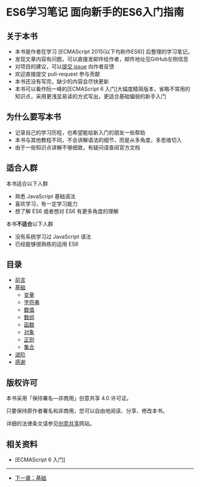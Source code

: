 # ES6学习笔记 面向新手的ES6入门指南

## 关于本书
- 本书是作者在学习 [ECMAScript 2015(以下均称作ES6)] 后整理的学习笔记。
- 发现文章内容有问题，可以直接发邮件给作者，邮件地址见GitHub左侧信息
- 对项目的建议，可以[提交 issue](https://github.com/porcelainHeart/ES6-study-notes/issues/new) 向作者反馈
- 欢迎直接提交 pull-request 参与贡献
- 本书还没有写完，缺少的内容会尽快更新
- 本书可以看作阮一峰的[ECMAScript 6 入门]大幅度精简版本，省略不常用的知识点，采用更浅显易读的方式写出，更适合基础偏弱的新手入门

## 为什么要写本书
- 记录自己的学习历程，也希望能给新入门的朋友一些帮助
- 本书与其他教程不同，不会讲解语法的细节，而是从多角度，多思维切入
- 由于一些知识点讲解不够细致，有疑问请查阅官方文档

## 适合人群

本书适合以下人群

- 熟悉 JavaScript 基础语法
- 喜欢学习，有一定学习能力
- 想了解 ES6 或者想对 ES6 有更多角度的理解

本书**不适合**以下人群

- 没有系统学习过 JavaScript 语法
- 已经能够很熟练的运用 ES6

## 目录
- [前言](README.md)
- [基础](basics/README.md)
  - [变量](basics/variable.md)
  - [字符串](basics/string.md)
  - [数值](basics/number.md)
  - [数组](basics/array.md)
  - [函数](basics/function.md)
  - [对象](basics/object.md)
  - [正则](basics/regexp.md)
  - [集合](basics/set.md)
- [进阶](advanced/README.md)
- [感谢](thanks/README.md)

## 版权许可

本书采用「保持署名—非商用」创意共享 4.0 许可证。

只要保持原作者署名和非商用，您可以自由地阅读、分享、修改本书。

详细的法律条文请参见[创意共享](http://creativecommons.org/licenses/by-nc/4.0/)网站。

## 相关资料

- [ECMAScript 6 入门]

---

- [下一章：基础](basics/README.md)
